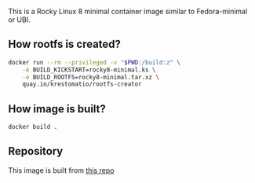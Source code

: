 This is a Rocky Linux 8 minimal container image similar to Fedora-minimal or UBI.

## How rootfs is created?
```bash
docker run --rm --privileged -v "$PWD:/build:z" \
    -e BUILD_KICKSTART=rocky8-minimal.ks \
    -e BUILD_ROOTFS=rocky8-minimal.tar.xz \
    quay.io/krestomatio/rootfs-creator
```

## How image is built?
```bash
docker build .
```

## Repository
This image is built from [this repo](https://github.com/krestomatio/container_builder/tree/master/rocky8-minimal)
